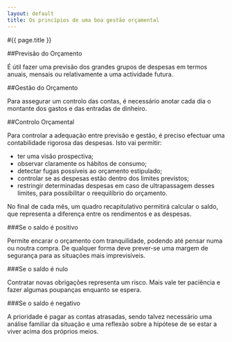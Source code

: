 ```yaml
---
layout: default
title: Os princípios de uma boa gestão orçamental
---
```


#{{ page.title }}

##Previsão do Orçamento

É útil fazer uma previsão dos grandes grupos de despesas em termos anuais, mensais ou relativamente a uma actividade futura.

##Gestão do Orçamento

Para assegurar um controlo das contas, é necessário anotar cada dia o montante dos gastos e das entradas de dinheiro.

##Controlo Orçamental

Para controlar a adequação entre previsão e gestão, é preciso efectuar uma contabilidade rigorosa das despesas. Isto vai permitir:

* ter uma visão prospectiva;
* observar claramente os hábitos de consumo;
* detectar fugas possíveis ao orçamento estipulado;
* controlar se as despesas estão dentro dos limites previstos;
* restringir determinadas despesas em caso de ultrapassagem desses limites, para possibilitar o reequilíbrio do orçamento.

No final de cada mês, um quadro recapitulativo permitirá calcular o saldo, que representa a diferença entre os rendimentos e as despesas.

###Se o saldo é positivo

Permite encarar o orçamento com tranquilidade, podendo até pensar numa ou noutra compra. De qualquer forma deve prever-se uma margem de segurança para as situações mais imprevisíveis.

###Se o saldo é nulo

Contratar novas obrigações representa um risco. Mais vale ter paciência e fazer algumas poupanças enquanto se espera.

###Se o saldo é negativo

A prioridade é pagar as contas atrasadas, sendo talvez necessário uma análise familiar da situação e uma reflexão sobre a hipótese de se estar a viver acima dos próprios meios.